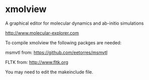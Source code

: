 # xmolview
A graphical editor for molecular dynamics and ab-initio simulations

http://www.molecular-explorer.com

To compile xmolview the following packges are needed:

msmvtl from: https://github.com/eetorres/msmvtl

FLTK from: http://www.fltk.org

You may need to edit the makeinclude file.
